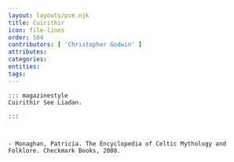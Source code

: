```yaml
---
layout: layouts/pce.njk
title: Cuirithir
icon: file-lines
order: 584
contributors: [ 'Christopher Godwin' ]
attributes:
categories:
entities:
tags:
---
```

``` tab [group1:Info]
::: magazinestyle
Cuirithir See Liadan.

:::
```
``` tab [group1:Attributes]
```
``` tab [group1:Entities]
```
``` tab [group1:Sources]
- Monaghan, Patricia. The Encyclopedia of Celtic Mythology and Folklore. Checkmark Books, 2008.
```
